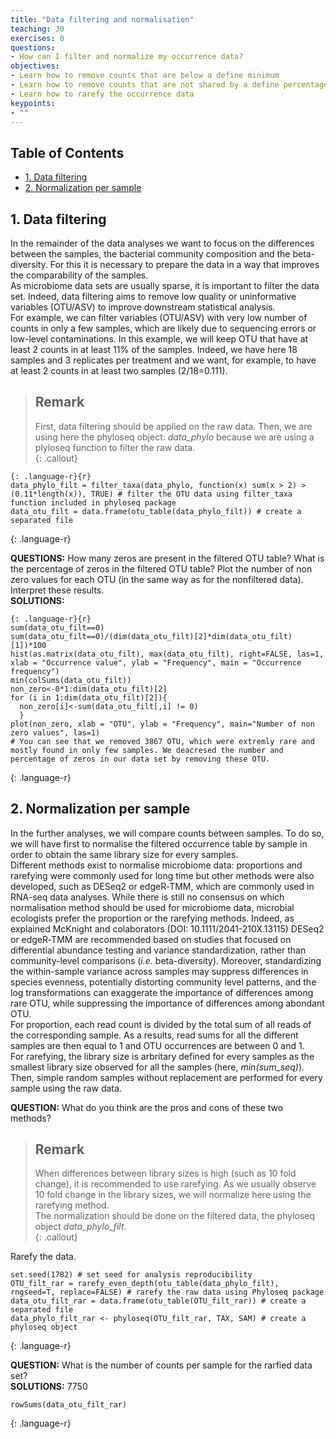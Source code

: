 ```yaml
---
title: "Data filtering and normalisation"
teaching: 30
exercises: 0
questions:
- How can I filter and normalize my occurrence data?  
objectives:
- Learn how to remove counts that are below a define minimum  
- Learn how to remove counts that are not shared by a define percentage of the samples  
- Learn how to rarefy the occurrence data  
keypoints:
- ""
---
```

  
## Table of Contents  
- [1. Data filtering  ](#1-data-filtering)
- [2. Normalization per sample  ](#2-normalisation-per-sample)
  
  
## 1. Data filtering  
  
In the remainder of the data analyses we want to focus on the differences between the samples, the bacterial community composition and the beta-diversity. For this it is necessary to prepare the data in a way that improves the comparability of the samples.  
As microbiome data sets are usually sparse, it is important to filter the data set. Indeed, data filtering aims to remove low quality or uninformative variables (OTU/ASV) to improve downstream statistical analysis.  
For example, we can filter variables (OTU/ASV) with very low number of counts in only a few samples, which are likely due to sequencing errors or low-level contaminations. In this example, we will keep OTU that have at least 2 counts in at least 11% of the samples. Indeed, we have here 18 samples and 3 replicates per treatment and we want, for example, to have at least 2 counts in at least two samples (2/18=0.111).  
  
> ## Remark
>  First, data filtering should be applied on the raw data. Then, we are using here the phyloseq object: *data_phylo* because we are using a plyloseq function to filter 
the raw data.  
{: .callout}
  
~~~
{: .language-r}{r}
data_phylo_filt = filter_taxa(data_phylo, function(x) sum(x > 2) > (0.11*length(x)), TRUE) # filter the OTU data using filter_taxa function included in phyloseq package
data_otu_filt = data.frame(otu_table(data_phylo_filt)) # create a separated file
~~~
{: .language-r}   
  
**QUESTIONS:** How many zeros are present in the filtered OTU table? What is the percentage of zeros in the filtered OTU table? Plot the number of non zero values for each OTU (in the same way as for the nonfiltered data). Interpret these results.  
**SOLUTIONS:**  
~~~
{: .language-r}{r}
sum(data_otu_filt==0)
sum(data_otu_filt==0)/(dim(data_otu_filt)[2]*dim(data_otu_filt)[1])*100
hist(as.matrix(data_otu_filt), max(data_otu_filt), right=FALSE, las=1, xlab = "Occurrence value", ylab = "Frequency", main = "Occurrence frequency")
min(colSums(data_otu_filt))
non_zero<-0*1:dim(data_otu_filt)[2]
for (i in 1:dim(data_otu_filt)[2]){
  non_zero[i]<-sum(data_otu_filt[,i] != 0)
  }
plot(non_zero, xlab = "OTU", ylab = "Frequency", main="Number of non zero values", las=1)
# You can see that we removed 3867 OTU, which were extremly rare and mostly found in only few samples. We deacresed the number and percentage of zeros in our data set by removing these OTU.
~~~
{: .language-r}
  
  
## 2. Normalization per sample  
  
In the further analyses, we will compare counts between samples. To do so, we will have first to normalise the filtered occurrence table by sample in order to obtain the same library size for every samples.  
Different methods exist to normalise microbiome data: proportions and rarefying were commonly used for long time but other methods were also developed, such as DESeq2 or edgeR‐TMM, which are commonly used in RNA-seq data analyses. While there is still no consensus on which normalisation method should be used for microbiome data, microbial ecologists prefer the proportion or the rarefying methods. Indeed, as explained McKnight and colaborators (DOI: 10.1111/2041-210X.13115) DESeq2 or edgeR‐TMM are recommended based on studies that focused on differential abundance testing and variance standardization, rather than community-level comparisons (*i.e.* beta-diversity). Moreover, standardizing the within-sample variance across samples may suppress differences in species evenness, potentially distorting community level patterns, and the log transformations can exaggerate the importance of differences among rare OTU, while suppressing the importance of differences among abondant OTU.  
For proportion, each read count is divided by the total sum of all reads of the corresponding sample. As a results, read sums for all the different samples are then equal to 1 and OTU occurrences are between 0 and 1.  
For rarefying, the library size is arbritary defined for every samples as the smallest library size observed for all the samples (here, *min(sum_seq)*). Then, simple random samples without replacement are performed for every sample using the raw data.  
  
**QUESTION:** What do you think are the pros and cons of these two methods?  
  
> ## Remark 
> When differences between library sizes is high (such as 10 fold change), it is recommended to use rarefying. As we usually observe 10 fold change in the library sizes, we will normalize here using the rarefying method.    
> The normalization should be done on the filtered data, the phyloseq object *data_phylo_filt*.  
 {: .callout}
  
Rarefy the data. 
~~~
set.seed(1782) # set seed for analysis reproducibility
OTU_filt_rar = rarefy_even_depth(otu_table(data_phylo_filt), rngseed=T, replace=FALSE) # rarefy the raw data using Phyloseq package
data_otu_filt_rar = data.frame(otu_table(OTU_filt_rar)) # create a separated file
data_phylo_filt_rar <- phyloseq(OTU_filt_rar, TAX, SAM) # create a phyloseq object
~~~
{: .language-r}
  
**QUESTION:** What is the number of counts per sample for the rarfied data set?  
**SOLUTIONS:** 7750

~~~
rowSums(data_otu_filt_rar)
~~~
{: .language-r}  
